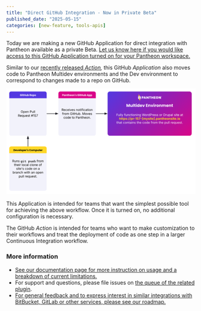 ```yaml
---
title: "Direct GitHub Integration - Now in Private Beta"
published_date: "2025-05-15"
categories: [new-feature, tools-apis]
---
```


Today we are making a new GitHub Application for direct integration with Pantheon available as a private Beta. [Let us know here if you would like access to this GitHub Application turned on for your Pantheon workspace.](https://docs.google.com/forms/d/e/1FAIpQLSf0vYrRbPQBxR-hT8kGJ4bEdYPtpkTtfDvPM89xD2dNZeqLqA/viewform)

Similar to our [recently released *Action*](/release-notes/2025/05/github-action)*,* this GitHub *Application* also moves code to Pantheon Multidev environments and the Dev environment to correspond to changes made to a repo on GitHub.

![Diagram of the GitHub Application process of deploying a PR to a Pantheon Multidev](../images/github-app/diagram--deploying-pr.png)

This Application is intended for teams that want the simplest possible tool for achieving the above workflow. Once it is turned on, no additional configuration is necessary.

The GitHub *Action* is intended for teams who want to make customization to their workflows and treat the deployment of code as one step in a larger Continuous Integration workflow.

### **More information**

* [See our documentation page for more instruction on usage and a breakdown of current limitations.](https://docs.pantheon.io/github-application)
* For support and questions, please file issues on [the queue of the related plugin](https://github.com/pantheon-systems/terminus-repository-plugin).
* [For general feedback and to express interest in similar integrations with BitBucket, GitLab or other services, please see our roadmap.](https://roadmap.pantheon.io/c/115-github-gitlab-and-bitbucket-integration)
